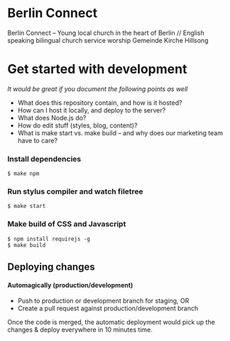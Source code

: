 # Berlin Connect

Berlin Connect &#8211; Young local church in the heart of Berlin // English speaking bilingual church service worship Gemeinde Kirche Hillsong

# Get started with development

_It would be great if you document the following points as well_

* What does this repository contain, and how is it hosted?
* How can I host it locally, and deploy to the server?
* What does Node.js do?
* How do edit stuff (styles, blog, content)?
* What is make start vs. make build – and why does our marketing team have to care?

### Install dependencies

    $ make npm

### Run stylus compiler and watch filetree

    $ make start

### Make build of CSS and Javascript

    $ npm install requirejs -g
    $ make build

## Deploying changes

#### Automagically (production/development)
  * Push to production or development branch for staging, OR
  * Create a pull request against production/development branch

 Once the code is merged, the automatic deployment would pick up the changes & deploy everywhere in 10 minutes time.